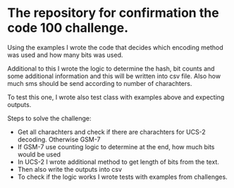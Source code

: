 # The repository for confirmation the code 100 challenge.

Using the examples I wrote the code that decides which encoding method was used and how many bits was used.

Additional to this I wrote the logic to determine the hash, bit counts and some additional information and this will be written into csv file. Also how much sms should be send according to number of charachters.

To test this one, I wrote also test class with examples above and expecting outputs. 

Steps to solve the challenge:

- Get all charachters and check if there are charachters for UCS-2 decoding. Otherwise GSM-7
- If GSM-7 use counting logic to determine at the end, how much bits would be used
- In UCS-2 I wrote additional method to get length of bits from the text.
- Then also write the outputs into csv
- To check if the logic works I wrote tests with examples from challenges.
